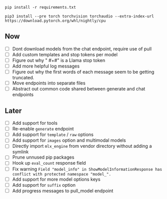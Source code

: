 ```
pip install -r requirements.txt

pip3 install --pre torch torchvision torchaudio --extra-index-url https://download.pytorch.org/whl/nightly/cpu
```

## Now

- [ ] Dont download models from the chat endpoint, require use of pull
- [ ] Add custom templates and stop tokens per model
- [ ] Figure out why " #+#" is a Llama stop token
- [ ] Add more helpful log messages
- [ ] Figure out why the first words of each message seem to be getting truncated.
- [ ] Move endpoints into separate files
- [ ] Abstract out common code shared between generate and chat endpoints

## Later

- [ ] Add support for tools
- [ ] Re-enable `generate` endpoint
- [ ] Add support for `template` / `raw` options
- [ ] Add support for `images` option and multimodal models
- [ ] Directly import `mlx_engine` from vendor directory without adding a symlink
- [ ] Prune unnused pip packages
- [ ] Hook up `eval_count` response field
- [ ] Fix warning `Field "model_info" in ShowModelInformationResponse has conflict with protected namespace "model_".`
- [ ] Add support for more model options keys
- [ ] Add support for `suffix` option
- [ ] Add progress messages to pull_model endpoint
